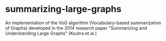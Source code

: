 # summarizing-large-graphs
An implementation of the VoG algorithm (Vocabulary-based summarization of Graphs) developed in the 2014 research paper "Summarizing and Understanding Large Graphs" (Koutra et al.)
